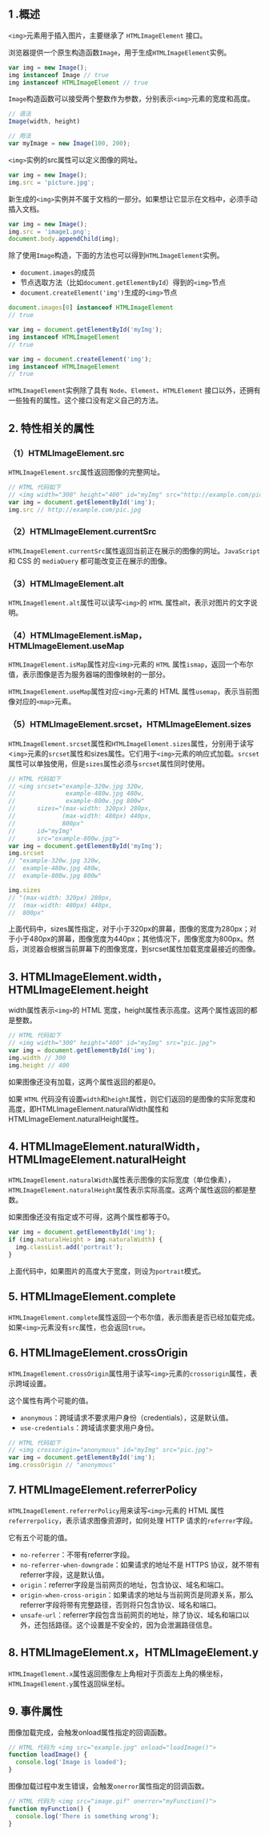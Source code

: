 ## 1 .概述
`<img>`元素用于插入图片，主要继承了 `HTMLImageElement` 接口。

浏览器提供一个原生构造函数`Image`，用于生成`HTMLImageElement`实例。
```js
var img = new Image();
img instanceof Image // true
img instanceof HTMLImageElement // true
```
`Image`构造函数可以接受两个整数作为参数，分别表示`<img>`元素的宽度和高度。
```js
// 语法
Image(width, height)

// 用法
var myImage = new Image(100, 200);
```
`<img>`实例的src属性可以定义图像的网址。
```js
var img = new Image();
img.src = 'picture.jpg';
```
新生成的`<img>`实例并不属于文档的一部分。如果想让它显示在文档中，必须手动插入文档。
```js
var img = new Image();
img.src = 'image1.png';
document.body.appendChild(img);
```
除了使用`Image`构造，下面的方法也可以得到`HTMLImageElement`实例。

- `document.images`的成员
- 节点选取方法（比如`document.getElementById`）得到的`<img>`节点
- `document.createElement('img')`生成的`<img>`节点
```js
document.images[0] instanceof HTMLImageElement
// true

var img = document.getElementById('myImg');
img instanceof HTMLImageElement
// true

var img = document.createElement('img');
img instanceof HTMLImageElement
// true
```
`HTMLImageElement`实例除了具有 `Node`、`Element`、`HTMLElement` 接口以外，还拥有一些独有的属性。这个接口没有定义自己的方法。

## 2. 特性相关的属性
### （1）HTMLImageElement.src

`HTMLImageElement.src`属性返回图像的完整网址。
```js
// HTML 代码如下
// <img width="300" height="400" id="myImg" src="http://example.com/pic.jpg">
var img = document.getElementById('img');
img.src // http://example.com/pic.jpg
```
### （2）HTMLImageElement.currentSrc

`HTMLImageElement.currentSrc`属性返回当前正在展示的图像的网址。`JavaScript` 和 CSS 的 `mediaQuery` 都可能改变正在展示的图像。

### （3）HTMLImageElement.alt

`HTMLImageElement.alt`属性可以读写`<img>`的 `HTML` 属性alt，表示对图片的文字说明。

### （4）HTMLImageElement.isMap，HTMLImageElement.useMap

`HTMLImageElement.isMap`属性对应`<img>`元素的 ``HTML`` 属性`ismap`，返回一个布尔值，表示图像是否为服务器端的图像映射的一部分。

`HTMLImageElement.useMap`属性对应`<img>`元素的 HTML 属性`usemap`，表示当前图像对应的`<map>`元素。

### （5）HTMLImageElement.srcset，HTMLImageElement.sizes

`HTMLImageElement.srcset`属性和`HTMLImageElement.sizes`属性，分别用于读写<`img>`元素的`srcset`属性和sizes属性。它们用于`<img>`元素的响应式加载。`srcset`属性可以单独使用，但是`sizes`属性必须与`srcset`属性同时使用。
```js
// HTML 代码如下
// <img srcset="example-320w.jpg 320w,
//              example-480w.jpg 480w,
//              example-800w.jpg 800w"
//      sizes="(max-width: 320px) 280px,
//             (max-width: 480px) 440px,
//             800px"
//      id="myImg"
//      src="example-800w.jpg">
var img = document.getElementById('myImg');
img.srcset
// "example-320w.jpg 320w,
//  example-480w.jpg 480w,
//  example-800w.jpg 800w"

img.sizes
// "(max-width: 320px) 280px,
//  (max-width: 480px) 440px,
//  800px"
```
上面代码中，sizes属性指定，对于小于320px的屏幕，图像的宽度为280px；对于小于480px的屏幕，图像宽度为440px；其他情况下，图像宽度为800px。然后，浏览器会根据当前屏幕下的图像宽度，到srcset属性加载宽度最接近的图像。

## 3. HTMLImageElement.width，HTMLImageElement.height
width属性表示`<img>`的 HTML 宽度，height属性表示高度。这两个属性返回的都是整数。
```js
// HTML 代码如下
// <img width="300" height="400" id="myImg" src="pic.jpg">
var img = document.getElementById('img');
img.width // 300
img.height // 400
```
如果图像还没有加载，这两个属性返回的都是0。

如果 `HTML` 代码没有设置`width`和`height`属性，则它们返回的是图像的实际宽度和高度，即HTMLImageElement.naturalWidth属性和HTMLImageElement.naturalHeight属性。

## 4. HTMLImageElement.naturalWidth，HTMLImageElement.naturalHeight
`HTMLImageElement.naturalWidth`属性表示图像的实际宽度（单位像素），`HTMLImageElement.naturalHeight`属性表示实际高度。这两个属性返回的都是整数。

如果图像还没有指定或不可得，这两个属性都等于0。
```js
var img = document.getElementById('img');
if (img.naturalHeight > img.naturalWidth) {
  img.classList.add('portrait');
}
```
上面代码中，如果图片的高度大于宽度，则设为`portrait`模式。

## 5. HTMLImageElement.complete
`HTMLImageElement.complete`属性返回一个布尔值，表示图表是否已经加载完成。如果`<img>`元素没有`src`属性，也会返回`true`。

## 6. HTMLImageElement.crossOrigin
`HTMLImageElement.crossOrigin`属性用于读写`<img>`元素的`crossorigin`属性，表示跨域设置。

这个属性有两个可能的值。

- `anonymous`：跨域请求不要求用户身份（credentials），这是默认值。
- `use-credentials`：跨域请求要求用户身份。
```js
// HTML 代码如下
// <img crossorigin="anonymous" id="myImg" src="pic.jpg">
var img = document.getElementById('img');
img.crossOrigin // "anonymous"
```
## 7. HTMLImageElement.referrerPolicy
`HTMLImageElement.referrerPolicy`用来读写`<img>`元素的 HTML 属性`referrerpolicy`，表示请求图像资源时，如何处理 HTTP 请求的`referrer`字段。

它有五个可能的值。

- `no-referrer`：不带有referrer字段。
- `no-referrer-when-downgrade`：如果请求的地址不是 HTTPS 协议，就不带有referrer字段，这是默认值。
- `origin`：referrer字段是当前网页的地址，包含协议、域名和端口。
- `origin-when-cross-origin`：如果请求的地址与当前网页是同源关系，那么referrer字段将带有完整路径，否则将只包含协议、域名和端口。
- `unsafe-url`：referrer字段包含当前网页的地址，除了协议、域名和端口以外，还包括路径。这个设置是不安全的，因为会泄漏路径信息。

## 8. HTMLImageElement.x，HTMLImageElement.y
`HTMLImageElement.x`属性返回图像左上角相对于页面左上角的横坐标，`HTMLImageElement.y`属性返回纵坐标。

## 9. 事件属性
图像加载完成，会触发onload属性指定的回调函数。
```js
// HTML 代码为 <img src="example.jpg" onload="loadImage()">
function loadImage() {
  console.log('Image is loaded');
}
```
图像加载过程中发生错误，会触发`onerror`属性指定的回调函数。
```js
// HTML 代码为 <img src="image.gif" onerror="myFunction()">
function myFunction() {
  console.log('There is something wrong');
}
```